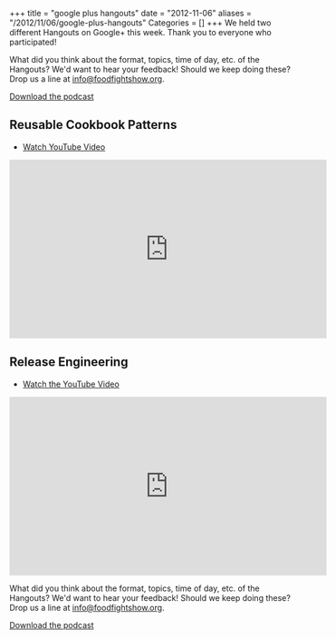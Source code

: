 +++
title = "google plus hangouts"
date = "2012-11-06"
aliases = "/2012/11/06/google-plus-hangouts"
Categories = []
+++
We held two different Hangouts on Google+ this week.  Thank you to everyone who participated!

What did you think about the format, topics, time of day, etc. of the Hangouts?  We'd want to hear your feedback!  Should we keep doing these?  Drop us a line at [info@foodfightshow.org](mailto:info@foodfightshow.org).

[Download the podcast](http://traffic.libsyn.com/foodfight/Food-Fight-Show-Hangouts.mp3)

## Reusable Cookbook Patterns

* [Watch YouTube Video](http://www.youtube.com/watch?v=x0LoqaKbu2g)

<iframe width="560" height="315" src="http://www.youtube.com/embed/x0LoqaKbu2g" frameborder="0" allowfullscreen></iframe>

## Release Engineering

* [Watch the YouTube Video](http://www.youtube.com/watch?v=7E1KcDinD5c&feature=plcp)

<iframe width="560" height="315" src="http://www.youtube.com/embed/7E1KcDinD5c" frameborder="0" allowfullscreen></iframe>


What did you think about the format, topics, time of day, etc. of the Hangouts?  We'd want to hear your feedback!  Should we keep doing these?  Drop us a line at [info@foodfightshow.org](mailto:info@foodfightshow.org).
 

[Download the podcast](http://traffic.libsyn.com/foodfight/Food-Fight-Show-Hangouts.mp3)
